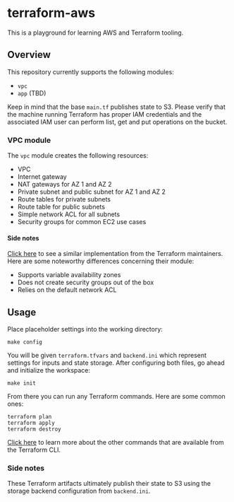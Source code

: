 # terraform-aws

This is a playground for learning AWS and Terraform tooling.

## Overview

This repository currently supports the following modules:

- `vpc`
- `app` (TBD)

Keep in mind that the base `main.tf` publishes state to S3. Please verify that the machine running Terraform has proper IAM credentials and the associated IAM user can perform list, get and put operations on the bucket.

### VPC module

The `vpc` module creates the following resources:

- VPC
- Internet gateway
- NAT gateways for AZ 1 and AZ 2
- Private subnet and public subnet for AZ 1 and AZ 2
- Route tables for private subnets
- Route table for public subnets
- Simple network ACL for all subnets
- Security groups for common EC2 use cases

#### Side notes

[Click here](https://registry.terraform.io/modules/terraform-aws-modules/vpc/aws/1.37.0) to see a similar implementation from the Terraform maintainers. Here are some noteworthy differences concerning their module:

- Supports variable availability zones
- Does not create security groups out of the box
- Relies on the default network ACL

## Usage

Place placeholder settings into the working directory:

    make config

You will be given `terraform.tfvars` and `backend.ini` which represent settings for inputs and state storage. After configuring both files, go ahead and initialize the workspace:

    make init

From there you can run any Terraform commands. Here are some common ones:

    terraform plan
    terraform apply
    terraform destroy

[Click here](https://www.terraform.io/docs/commands/index.html) to learn more about the other commands that are available from the Terraform CLI.

### Side notes

These Terraform artifacts ultimately publish their state to S3 using the storage backend configuration from `backend.ini`.
